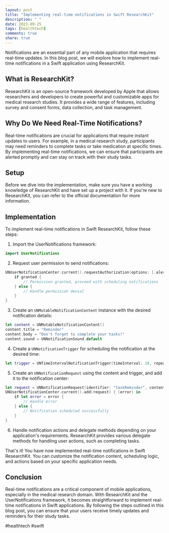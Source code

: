 ```yaml
---
layout: post
title: "Implementing real-time notifications in Swift ResearchKit"
description: " "
date: 2023-09-25
tags: [healthtech]
comments: true
share: true
---
```


Notifications are an essential part of any mobile application that requires real-time updates. In this blog post, we will explore how to implement real-time notifications in a Swift application using ResearchKit.

## What is ResearchKit?

ResearchKit is an open-source framework developed by Apple that allows researchers and developers to create powerful and customizable apps for medical research studies. It provides a wide range of features, including survey and consent forms, data collection, and task management.

## Why Do We Need Real-Time Notifications?

Real-time notifications are crucial for applications that require instant updates to users. For example, in a medical research study, participants may need reminders to complete tasks or take medication at specific times. By implementing real-time notifications, we can ensure that participants are alerted promptly and can stay on track with their study tasks.

## Setup

Before we dive into the implementation, make sure you have a working knowledge of ResearchKit and have set up a project with it. If you're new to ResearchKit, you can refer to the official documentation for more information.

## Implementation

To implement real-time notifications in Swift ResearchKit, follow these steps:

1. Import the UserNotifications framework:
   
```swift
import UserNotifications
```

2. Request user permission to send notifications:
   
```swift
UNUserNotificationCenter.current().requestAuthorization(options: [.alert, .sound, .badge]) { (granted, error) in
    if granted {
        // Permission granted, proceed with scheduling notifications
    } else {
        // Handle permission denial
    }
}
```

3. Create an `UNMutableNotificationContent` instance with the desired notification details:
   
```swift
let content = UNMutableNotificationContent()
content.title = "Reminder"
content.body = "Don't forget to complete your tasks!"
content.sound = UNNotificationSound.default
```

4. Create a `UNNotificationTrigger` for scheduling the notification at the desired time:
   
```swift
let trigger = UNTimeIntervalNotificationTrigger(timeInterval: 10, repeats: false)
```

5. Create an `UNNotificationRequest` using the content and trigger, and add it to the notification center:
   
```swift
let request = UNNotificationRequest(identifier: "taskReminder", content: content, trigger: trigger)
UNUserNotificationCenter.current().add(request) { (error) in
    if let error = error {
        // Handle error
    } else {
        // Notification scheduled successfully
    }
}
```

6. Handle notification actions and delegate methods depending on your application's requirements. ResearchKit provides various delegate methods for handling user actions, such as completing tasks.

That's it! You have now implemented real-time notifications in Swift ResearchKit. You can customize the notification content, scheduling logic, and actions based on your specific application needs.

## Conclusion

Real-time notifications are a critical component of mobile applications, especially in the medical research domain. With ResearchKit and the UserNotifications framework, it becomes straightforward to implement real-time notifications in Swift applications. By following the steps outlined in this blog post, you can ensure that your users receive timely updates and reminders for their study tasks.

#healthtech #swift